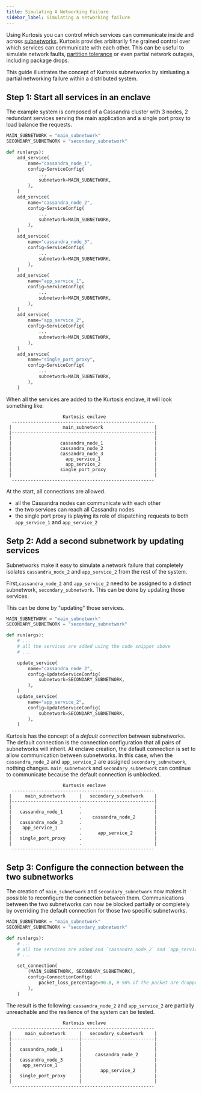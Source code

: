 ```yaml
---
title: Simulating A Networking Failure
sidebar_label: Simulating a networking failure
---
```


Using Kurtosis you can control which services can communicate inside and across [subnetworks][subnetworks-reference]. Kurtosis provides arbitrarily fine grained control over which services can communicate with each other. This can be useful to simulate network faults, [partition tolerance][cap-theorem] or even partial network outages, including package drops.

This guide illustrates the concept of Kurtosis subnetworks by simluating a partial networking failure within a distributed system.

Step 1: Start all services in an enclave
-----------------------------------------

The example system is composed of a Cassandra cluster with 3 nodes, 2 redundant services serving the main application and a single port proxy to load balance the requests.

```python
MAIN_SUBNETWORK = "main_subnetwork"
SECONDARY_SUBNETWORK = "secondary_subnetwork"

def run(args):
    add_service(
        name="cassandra_node_1",
        config=ServiceConfig(
            ...
            subnetwork=MAIN_SUBNETWORK,
        ),
    )
    add_service(
        name="cassandra_node_2",
        config=ServiceConfig(
            ...
            subnetwork=MAIN_SUBNETWORK,
        ),
    )
    add_service(
        name="cassandra_node_3",
        config=ServiceConfig(
            ...
            subnetwork=MAIN_SUBNETWORK,
        ),
    )
    add_service(
        name="app_service_1",
        config=ServiceConfig(
            ...
            subnetwork=MAIN_SUBNETWORK,
        ),
    )
    add_service(
        name="app_service_2",
        config=ServiceConfig(
            ...
            subnetwork=MAIN_SUBNETWORK,
        ),
    )
    add_service(
        name="single_port_proxy",
        config=ServiceConfig(
            ...
            subnetwork=MAIN_SUBNETWORK,
        ),
    )
```

When all the services are added to the Kurtosis enclave, it will look something like:

```
                     Kurtosis enclave                  
  -----------------------------------------------------
 |                   main_subnetwork                   |
 |-----------------------------------------------------|
 |                                                     |
 |                  cassandra_node_1                   |
 |                  cassandra_node_2                   |
 |                  cassandra_node_3                   |
 |                    app_service_1                    |
 |                    app_service_2                    |
 |                  single_port_proxy                  |
 |                                                     |
  -----------------------------------------------------
```

At the start, all connections are allowed.
- all the Cassandra nodes can communicate with each other
- the two services can reach all Cassandra nodes
- the single port proxy is playing its role of dispatching requests to both `app_service_1` and `app_service_2`

Setp 2: Add a second subnetwork by updating services
----------------------------------------------------

Subnetworks make it easy to simulate a network failure that completely isolates `cassandra_node_2` and `app_service_2` from the rest of the system.

First,`cassandra_node_2` and `app_service_2` need to be assigned to a distinct subnetwork, `secondary_subnetwork`. This can be done by updating those services.

This can be done by "updating" those services.

```python
MAIN_SUBNETWORK = "main_subnetwork"
SECONDARY_SUBNETWORK = "secondary_subnetwork"

def run(args):
    # ...
    # all the services are added using the code snippet above
    # ...

    update_service(
        name="cassandra_node_2",
        config=UpdateServiceConfig(
            subnetwork=SECONDARY_SUBNETWORK,
        ),
    )
    update_service(
        name="app_service_2",
        config=UpdateServiceConfig(
            subnetwork=SECONDARY_SUBNETWORK,
        ),
    )
```

Kurtosis has the concept of a *default connection* between subnetworks. The default connection is the connection configuration that all pairs of subnetworks will inherit. At enclave creation, the default connection is set to allow communication between subnetworks. In this case, when the `cassandra_node_2` and `app_service_2` are assigned `secondary_subnetwork`, nothing changes. `main_subnetwork` and `secondary_subnetwork` can continue to communicate because the default connection is unblocked.

```
                     Kurtosis enclave                  
  -----------------------------------------------------
 |     main_subnetwork     |   secondary_subnetwork    |
 |-----------------------------------------------------|
 |                         .                           |
 |   cassandra_node_1      .                           |
 |                         .    cassandra_node_2       |
 |   cassandra_node_3      .                           |
 |    app_service_1        .                           |
 |                         .      app_service_2        |
 |   single_port_proxy     .                           |
 |                         .                           |
  -----------------------------------------------------
```

Setp 3: Configure the connection between the two subnetworks
------------------------------------------------------------

The creation of `main_subnetwork` and `secondary_subnetwork` now makes it possible to reconfigure the connection between them. Communications between the two subnetworks can now be blocked partially or completely by overriding the default connection for those two specific subnetworks.

```python
MAIN_SUBNETWORK = "main_subnetwork"
SECONDARY_SUBNETWORK = "secondary_subnetwork"

def run(args):
    # ...
    # all the services are added and `cassandra_node_2` and `app_service_2` are updated using the code snippet above
    # ...

    set_connection(
        (MAIN_SUBNETWORK, SECONDARY_SUBNETWORK), 
        config=ConnectionConfig(
            packet_loss_percentage=90.0, # 90% of the packet are dropped
        ),
    )
```

The result is the following: `cassandra_node_2` and `app_service_2` are partially unreachable and the resilience of the system can be tested.

```
                     Kurtosis enclave                  
  -----------------------------------------------------
 |     main_subnetwork     |   secondary_subnetwork    |
 |-------------------------|---------------------------|
 |                         |                           |
 |   cassandra_node_1      |                           |
 |                         |     cassandra_node_2      |
 |   cassandra_node_3      |                           |
 |    app_service_1        |                           |
 |                         |       app_service_2       |
 |   single_port_proxy     |                           |
 |                         |                           |
  -----------------------------------------------------
```

<!--------------- ONLY LINKS BELOW THIS POINT ---------------------->

[subnetworks-reference]: ../concepts-reference/subnetworks.md

[cap-theorem]: https://en.wikipedia.org/wiki/CAP_theorem
